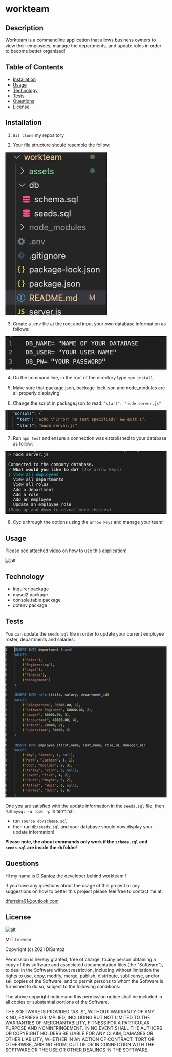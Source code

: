 # workteam

## Description

Workteam is a commandline application that allows business owners to view their employees, manage the departments, and update roles in order to become better organized! 

  ## Table of Contents
  * [Installation](#installation)
  * [Usage](#usage)
  * [Technology](#technology)
  * [Tests](#tests)
  * [Questions](#questions)
  * [License](#license)

  ## Installation

  1. `Git clone` my repository 

  2. Your file structure should resemble the follow:

  ![alt](./assets/images/file.png)

  3. Create a .env file at the root and input your own database information as follows:

  ![alt](./assets/images/env.png)

  4. On the command line, in the root of the directory type `npm install`. 

  5. Make sure that package.json, package-lock.json and node_modules are all properly displaying

  6. Change the script in package.json to read: ` "start": "node server.js" `

![alt](./assets/images/start.png)

  7. Run `npm test` and ensure a connection was established to your database as follow:

![alt](./assets/images/begin.png)

8. Cycle through the options using the `arrow keys` and manage your team!




## Usage

  Please see attached [video](https://drive.google.com/file/d/1sdfyK7skc6td5pLmPr6qryri4mQ-nlgR/view) on how to use this application!

  ![alt](./assets/images/show.gif)

## Technology

* Inquirer package
* mysql2 package
* console.table package
* dotenv package


  
   
## Tests

  You can update the `seeds.sql` file in order to update your current employee roster, departments and salaries:
  
  ![alt](./assets/images/seed.png)

  One you are satisfied with the update information in the `seeds.sql` file, then run `mysql -u root -p` in terminal
  * run `source db/schema.sql`
  * then run `db/seeds.sql` and your database should now display your update information!

  **Please note, the about commands only work if the `schema.sql` and `seeds.sql` are inside the `db` folder!**


## Questions
  
  Hi my name is [DiSantoz](https://github.com/DiSantoz) the developer behind workteam !

  
  If you have any questions about the usage of this project or any suggestions on how to better this project please feel free to contact me at:

  dferreira91@outlook.com

## License
![alt](https://img.shields.io/npm/l/inquirer)

MIT License

Copyright (c) 2021 DiSantoz

Permission is hereby granted, free of charge, to any person obtaining a copy
of this software and associated documentation files (the "Software"), to deal
in the Software without restriction, including without limitation the rights
to use, copy, modify, merge, publish, distribute, sublicense, and/or sell
copies of the Software, and to permit persons to whom the Software is
furnished to do so, subject to the following conditions:

The above copyright notice and this permission notice shall be included in all
copies or substantial portions of the Software.

THE SOFTWARE IS PROVIDED "AS IS", WITHOUT WARRANTY OF ANY KIND, EXPRESS OR
IMPLIED, INCLUDING BUT NOT LIMITED TO THE WARRANTIES OF MERCHANTABILITY,
FITNESS FOR A PARTICULAR PURPOSE AND NONINFRINGEMENT. IN NO EVENT SHALL THE
AUTHORS OR COPYRIGHT HOLDERS BE LIABLE FOR ANY CLAIM, DAMAGES OR OTHER
LIABILITY, WHETHER IN AN ACTION OF CONTRACT, TORT OR OTHERWISE, ARISING FROM,
OUT OF OR IN CONNECTION WITH THE SOFTWARE OR THE USE OR OTHER DEALINGS IN THE
SOFTWARE.




